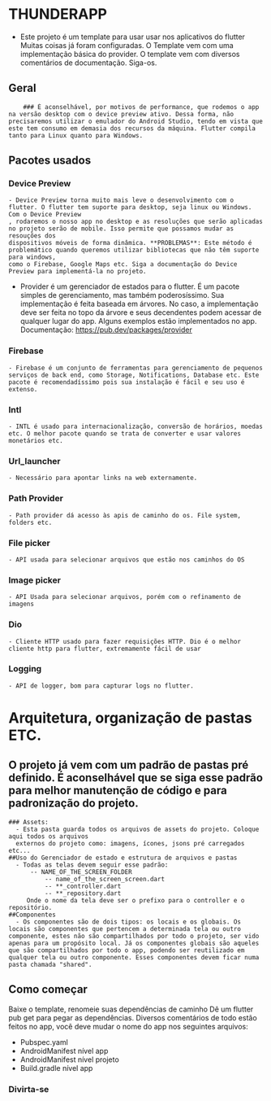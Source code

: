 # THUNDERAPP

* Este projeto é um template para usar usar nos aplicativos do flutter
Muitas coisas já foram configuradas. O Template vem com uma implementação básica do provider. 
O template vem com diversos comentários de documentação. Siga-os. 
## Geral
		### É aconselhável, por motivos de performance, que rodemos o app na versão desktop com o device preview ativo. Dessa forma, não precisaremos utilizar o emulador do Android Studio, tendo em vista que este tem consumo em demasia dos recursos da máquina. Flutter compila tanto para Linux quanto para Windows.
## Pacotes usados
  ### Device Preview
    - Device Preview torna muito mais leve o desenvolvimento com o flutter. O flutter tem suporte para desktop, seja linux ou Windows. Com o Device Preview
    , rodaremos o nosso app no desktop e as resoluções que serão aplicadas no projeto serão de mobile. Isso permite que possamos mudar as resouções dos
    dispositivos móveis de forma dinâmica. **PROBLEMAS**: Este método é problemático quando queremos utilizar bibliotecas que não têm suporte para windows,
    como o Firebase, Google Maps etc. Siga a documentação do Device Preview para implementá-la no projeto. 
   -  Provider é um gerenciador de estados para o flutter. É um pacote simples de gerenciamento, mas também poderosíssimo. Sua implementação é feita baseada em árvores. No caso, a implementação deve ser feita no topo da árvore e seus decendentes podem acessar de qualquer lugar do app. Alguns exemplos estão implementados no app. Documentação: https://pub.dev/packages/provider
   ### Firebase
    - Firebase é um conjunto de ferramentas para gerenciamento de pequenos serviços de back end, como Storage, Notifications, Database etc. Este pacote é recomendadíssimo pois sua instalação é fácil e seu uso é extenso.
   ### Intl
    - INTL é usado para internacionalização, conversão de horários, moedas etc. O melhor pacote quando se trata de converter e usar valores monetários etc.
   ### Url_launcher
    - Necessário para apontar links na web externamente.
   ### Path Provider
    - Path provider dá acesso às apis de caminho do os. File system, folders etc. 
   ### File picker
    - API usada para selecionar arquivos que estão nos caminhos do OS
   ### Image picker
    - API Usada para selecionar arquivos, porém com o refinamento de imagens
   ### Dio
    - Cliente HTTP usado para fazer requisições HTTP. Dio é o melhor cliente http para flutter, extremamente fácil de usar
   ### Logging
    - API de logger, bom para capturar logs no flutter.
# Arquitetura, organização de pastas ETC.
  ## O projeto já vem com um padrão de pastas pré definido. É aconselhável que se siga esse padrão para melhor manutenção de código e para padronização do projeto.
    ### Assets:
      - Esta pasta guarda todos os arquivos de assets do projeto. Coloque aqui todos os arquivos 
      externos do projeto como: imagens, ícones, jsons pré carregados etc...
    ##Uso do Gerenciador de estado e estrutura de arquivos e pastas
      - Todas as telas devem seguir esse padrão: 
          -- NAME_OF_THE_SCREEN_FOLDER
              -- name_of_the_screen_screen.dart
              -- **_controller.dart
              -- **_repository.dart
         Onde o nome da tela deve ser o prefixo para o controller e o repositório.
    ##Componentes
      - Os componentes são de dois tipos: os locais e os globais. Os locais são componentes que pertencem a determinada tela ou outro componente, estes não são compartilhados por todo o projeto, ser vido apenas para um propósito local. Já os componentes globais são aqueles que são compartilhados por todo o app, podendo ser reutilizado em qualquer tela ou outro componente. Esses componentes devem ficar numa pasta chamada "shared". 
    
## Como começar
Baixe o template, renomeie suas dependências de caminho
Dê um flutter pub get para pegar as dependências.
Diversos comentários de todo estão feitos no app, você deve mudar o nome do app nos seguintes arquivos:
- Pubspec.yaml
- AndroidManifest nível app
- AndroidManifest nível projeto
- Build.gradle nível app
### Divirta-se
